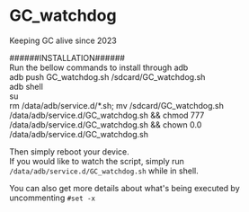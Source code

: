 # GC_watchdog  
Keeping GC alive since 2023  

######INSTALLATION######  
Run the bellow commands to install through adb  
  adb push GC_watchdog.sh /sdcard/GC_watchdog.sh  
  adb shell  
  su  
  rm /data/adb/service.d/*.sh; mv /sdcard/GC_watchdog.sh /data/adb/service.d/GC_watchdog.sh && chmod 777 /data/adb/service.d/GC_watchdog.sh && chown 0.0 /data/adb/service.d/GC_watchdog.sh  

Then simply reboot your device.  
If you would like to watch the script, simply run ``/data/adb/service.d/GC_watchdog.sh`` while in shell.  

You can also get more details about what's being executed by uncommenting ``#set -x``
